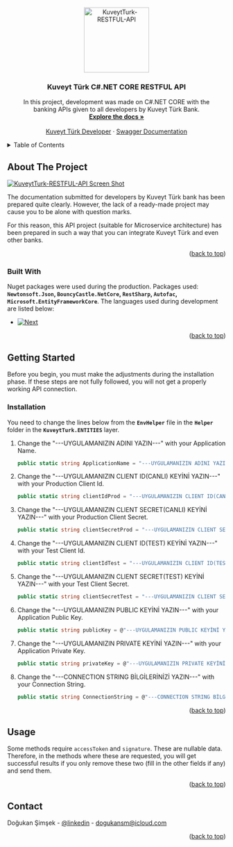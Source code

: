 <!-- Improved compatibility of back to top link: See: https://github.com/othneildrew/Best-README-Template/pull/73 -->
<a name="readme-top"></a>
<!--
*** Thanks for checking out the Best-README-Template. If you have a suggestion
*** that would make this better, please fork the repo and create a pull request
*** or simply open an issue with the tag "enhancement".
*** Don't forget to give the project a star!
*** Thanks again! Now go create something AMAZING! :D
-->



<!-- PROJECT SHIELDS -->
<!--
*** I'm using markdown "reference style" links for readability.
*** Reference links are enclosed in brackets [ ] instead of parentheses ( ).
*** See the bottom of this document for the declaration of the reference variables
*** for contributors-url, forks-url, etc. This is an optional, concise syntax you may use.
*** https://www.markdownguide.org/basic-syntax/#reference-style-links
[![Contributors][contributors-shield]][contributors-url]
[![Forks][forks-shield]][forks-url]
[![Stargazers][stars-shield]][stars-url]
[![Issues][issues-shield]][issues-url] 
[![LinkedIn][linkedin-shield]][linkedin-url]



<!-- PROJECT LOGO -->
<br />
<div align="center">
  <a href="https://github.com/dogukansm/KuveytTurk-RESTFUL-API">
    <img src="https://i.hizliresim.com/9710hkz.png" alt="KuveytTurk-RESTFUL-API" height="150">
  </a>

  <h3 align="center">Kuveyt Türk C#.NET CORE RESTFUL API</h3>

  <p align="center">
    In this project, development was made on C#.NET CORE with the <br />
    banking APIs given to all developers by Kuveyt Türk Bank.
    <br />
    <a href="https://developer.kuveytturk.com.tr/documentation/introduction/getting-started"><strong>Explore the docs »</strong></a>
    <br />
    <br />
    <a href="https://developer.kuveytturk.com.tr/">Kuveyt Türk Developer</a>
    ·
    <a href="https://developer.kuveytturk.com.tr/swagger">Swagger Documentation</a> 
  </p>
</div>



<!-- TABLE OF CONTENTS -->
<details>
  <summary>Table of Contents</summary>
  <ol>
    <li>
      <a href="#about-the-project">About The Project</a>
      <ul>
        <li><a href="#built-with">Built With</a></li>
      </ul>
    </li>
    <li>
      <a href="#getting-started">Getting Started</a>
      <ul>
        <li><a href="#prerequisites">Prerequisites</a></li>
        <li><a href="#installation">Installation</a></li>
      </ul>
    </li>
    <li><a href="#usage">Usage</a></li>
    <li><a href="#roadmap">Roadmap</a></li>
    <li><a href="#contributing">Contributing</a></li>
    <li><a href="#license">License</a></li>
    <li><a href="#contact">Contact</a></li>
    <li><a href="#acknowledgments">Acknowledgments</a></li>
  </ol>
</details>



<!-- ABOUT THE PROJECT -->
## About The Project

[![KuveytTurk-RESTFUL-API Screen Shot][product-screenshot]](https://example.com)

The documentation submitted for developers by Kuveyt Türk bank has been prepared quite clearly. However, the lack of a ready-made project may cause you to be alone with question marks.

For this reason, this API project (suitable for Microservice architecture) has been prepared in such a way that you can integrate Kuveyt Türk and even other banks.

<p align="right">(<a href="#readme-top">back to top</a>)</p>



### Built With

Nuget packages were used during the production. Packages used: <b>`Newtonsoft.Json`, `BouncyCastle.NetCore`, `RestSharp`, `Autofac`, `Microsoft.EntityFrameworkCore`</b>. The languages used during development are listed below:

* [![Next][CSHARP]][CSHARP-url]

<p align="right">(<a href="#readme-top">back to top</a>)</p>



<!-- GETTING STARTED -->
## Getting Started

Before you begin, you must make the adjustments during the installation phase. If these steps are not fully followed, you will not get a properly working API connection.

### Installation

You need to change the lines below from the <b>`EnvHelper`</b> file in the <b>`Helper`</b> folder in the <b>`KuveytTurk.ENTITIES`</b> layer.

1. Change the "---UYGULAMANIZIN ADINI YAZIN---" with your Application Name.
   ```csharp
   public static string ApplicationName = "---UYGULAMANIZIN ADINI YAZIN---";
   ```
2. Change the "---UYGULAMANIZIN CLIENT ID(CANLI) KEYİNİ YAZIN---" with your Production Client Id.
   ```csharp
   public static string clientIdProd = "---UYGULAMANIZIN CLIENT ID(CANLI) KEYİNİ YAZIN---";
   ```
3. Change the "---UYGULAMANIZIN CLIENT SECRET(CANLI) KEYİNİ YAZIN---" with your Production Client Secret.
   ```csharp
   public static string clientSecretProd = "---UYGULAMANIZIN CLIENT SECRET(CANLI) KEYİNİ YAZIN---";
   ```
4. Change the "---UYGULAMANIZIN CLIENT ID(TEST) KEYİNİ YAZIN---" with your Test Client Id.
   ```csharp
   public static string clientIdTest = "---UYGULAMANIZIN CLIENT ID(TEST) KEYİNİ YAZIN---";
   ```
5. Change the "---UYGULAMANIZIN CLIENT SECRET(TEST) KEYİNİ YAZIN---" with your Test Client Secret.
   ```csharp
   public static string clientSecretTest = "---UYGULAMANIZIN CLIENT SECRET(TEST) KEYİNİ YAZIN---";
   ```
6. Change the "---UYGULAMANIZIN PUBLIC KEYİNİ YAZIN---" with your Application Public Key.
   ```csharp
   public static string publicKey = @"---UYGULAMANIZIN PUBLIC KEYİNİ YAZIN---";
   ```
7. Change the "---UYGULAMANIZIN PRIVATE KEYİNİ YAZIN---" with your Application Private Key.
   ```csharp
   public static string privateKey = @"---UYGULAMANIZIN PRIVATE KEYİNİ YAZIN---";
   ```
8. Change the "---CONNECTION STRING BİLGİLERİNİZİ YAZIN---" with your Connection String.
   ```csharp
   public static string ConnectionString = @"---CONNECTION STRING BİLGİLERİNİZİ YAZIN---";
   ```

<p align="right">(<a href="#readme-top">back to top</a>)</p>



<!-- USAGE EXAMPLES -->
## Usage

Some methods require `accessToken` and `signature`. These are nullable data. Therefore, in the methods where these are requested, you will get successful results if you only remove these two (fill in the other fields if any) and send them. 

<p align="right">(<a href="#readme-top">back to top</a>)</p>

 
 
 


<!-- CONTACT -->
## Contact

Doğukan Şimşek - [@linkedin](https://linkedin.com/in/dogukansm) - dogukansm@icloud.com 

<p align="right">(<a href="#readme-top">back to top</a>)</p>


<!-- MARKDOWN LINKS & IMAGES -->
<!-- https://www.markdownguide.org/basic-syntax/#reference-style-links -->
[contributors-shield]: https://img.shields.io/github/contributors/dogukansm/Best-README-Template.svg?style=for-the-badge
[contributors-url]: https://github.com/dogukansm/KuveytTurk-RESTFUL-API/graphs/contributors
[forks-shield]: https://img.shields.io/github/forks/dogukansm/Best-README-Template.svg?style=for-the-badge
[forks-url]: https://github.com/dogukansm/KuveytTurk-RESTFUL-API/network/members
[stars-shield]: https://img.shields.io/github/stars/dogukansm/Best-README-Template.svg?style=for-the-badge
[stars-url]: https://github.com/dogukansm/KuveytTurk-RESTFUL-API/stargazers
[issues-shield]: https://img.shields.io/github/issues/dogukansm/Best-README-Template.svg?style=for-the-badge
[issues-url]: https://github.com/dogukansm/KuveytTurk-RESTFUL-API/issues
[license-shield]: https://img.shields.io/github/license/dogukansm/Best-README-Template.svg?style=for-the-badge
[license-url]: https://github.com/dogukansm/KuveytTurk-RESTFUL-API/blob/master/LICENSE.txt
[linkedin-shield]: https://img.shields.io/badge/-LinkedIn-black.svg?style=for-the-badge&logo=linkedin&colorB=555
[linkedin-url]: https://linkedin.com/in/dogukansm
[product-screenshot]: https://i.hizliresim.com/7hyq25y.png
[CSHARP]: https://img.shields.io/badge/C%23-563D7C?style=for-the-badge&logo=csharp&logoColor=white
[CSHARP-url]: #
